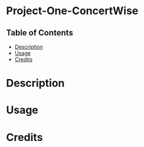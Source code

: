 # Project-One-ConcertWise

## Table of Contents
* [Description](#description)
* [Usage](#usage)
* [Credits](#credits)


# Description



# Usage




# Credits
